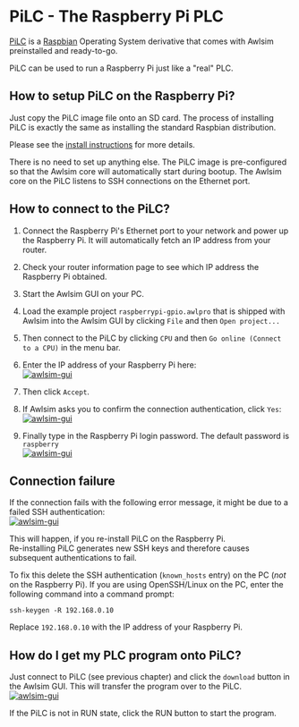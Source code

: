 # PiLC - The Raspberry Pi PLC

[PiLC](https://bues.ch/a/pilc) is a [Raspbian](https://www.raspberrypi.org/) Operating System derivative that comes with Awlsim preinstalled and ready-to-go.

PiLC can be used to run a Raspberry Pi just like a "real" PLC.


## How to setup PiLC on the Raspberry Pi?

Just copy the PiLC image file onto an SD card. The process of installing PiLC is exactly the same as installing the standard Raspbian distribution.

Please see the [install instructions](https://bues.ch/a/pilc#install) for more details.

There is no need to set up anything else. The PiLC image is pre-configured so that the Awlsim core will automatically start during bootup. The Awlsim core on the PiLC listens to SSH connections on the Ethernet port.


## How to connect to the PiLC?

1. Connect the Raspberry Pi's Ethernet port to your network and power up the Raspberry Pi. It will automatically fetch an IP address from your router.

1. Check your router information page to see which IP address the Raspberry Pi obtained.

1. Start the Awlsim GUI on your PC.

1. Load the example project `raspberrypi-gpio.awlpro` that is shipped with Awlsim into the Awlsim GUI by clicking `File` and then `Open project...`

1. Then connect to the PiLC by clicking `CPU` and then `Go online (Connect to a CPU)` in the menu bar.

1. Enter the IP address of your Raspberry Pi here:<br />
   <a href="doc/pic/pilc/connection0.png"><img src="doc/pic/pilc/connection0.png" alt="awlsim-gui" /></a>

1. Then click `Accept`.

1. If Awlsim asks you to confirm the connection authentication, click `Yes`:<br />
   <a href="doc/pic/pilc/connection1.png"><img src="doc/pic/pilc/connection1.png" alt="awlsim-gui" /></a>

1. Finally type in the Raspberry Pi login password. The default password is `raspberry`<br />
   <a href="doc/pic/pilc/connection2.png"><img src="doc/pic/pilc/connection2.png" alt="awlsim-gui" /></a>


## Connection failure

If the connection fails with the following error message, it might be due to a failed SSH authentication:<br />
<a href="doc/pic/pilc/connection3.png"><img src="doc/pic/pilc/connection3.png" alt="awlsim-gui" /></a>

This will happen, if you re-install PiLC on the Raspberry Pi.<br />
Re-installing PiLC generates new SSH keys and therefore causes subsequent authentications to fail.

To fix this delete the SSH authentication (`known_hosts` entry) on the PC (*not* on the Raspberry Pi).
If you are using OpenSSH/Linux on the PC, enter the following command into a command prompt:

`ssh-keygen -R 192.168.0.10`

Replace `192.168.0.10` with the IP address of your Raspberry Pi.


## How do I get my PLC program onto PiLC?

Just connect to PiLC (see previous chapter) and click the `download` button in the Awlsim GUI. This will transfer the program over to the PiLC.<br />
<a href="doc/pic/pilc/download.png"><img src="doc/pic/pilc/download.png" alt="awlsim-gui" /></a>

If the PiLC is not in RUN state, click the RUN button to start the program.
